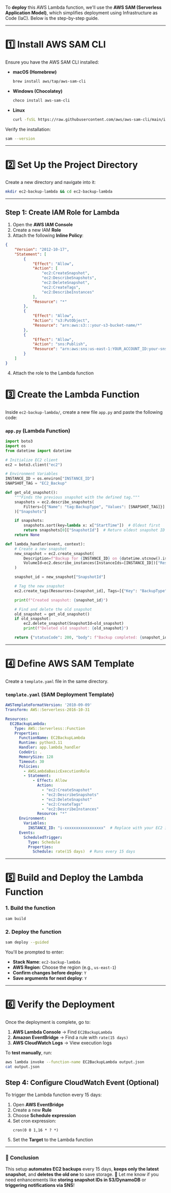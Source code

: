 To **deploy** this AWS Lambda function, we'll use the **AWS SAM (Serverless Application Model)**, which simplifies deployment using Infrastructure as Code (IaC). Below is the step-by-step guide.

---

# **1️⃣ Install AWS SAM CLI**
Ensure you have the AWS SAM CLI installed:

- **macOS (Homebrew)**  
  ```sh
  brew install aws/tap/aws-sam-cli
  ```

- **Windows (Chocolatey)**  
  ```sh
  choco install aws-sam-cli
  ```

- **Linux**  
  ```sh
  curl -fsSL https://raw.githubusercontent.com/aws/aws-sam-cli/main/install/install.sh | sh
  ```

Verify the installation:  
```sh
sam --version
```

---

# **2️⃣ Set Up the Project Directory**
Create a new directory and navigate into it:

```sh
mkdir ec2-backup-lambda && cd ec2-backup-lambda
```

---

## Step 1: Create IAM Role for Lambda
1. Open the **AWS IAM Console**
2. Create a new IAM **Role**
3. Attach the following **Inline Policy**:

```json
{
    "Version": "2012-10-17",
    "Statement": [
        {
            "Effect": "Allow",
            "Action": [
                "ec2:CreateSnapshot",
                "ec2:DescribeSnapshots",
                "ec2:DeleteSnapshot",
                "ec2:CreateTags",
                "ec2:DescribeInstances"
            ],
            "Resource": "*"
        },
        {
            "Effect": "Allow",
            "Action": "s3:PutObject",
            "Resource": "arn:aws:s3:::your-s3-bucket-name/*"
        },
        {
            "Effect": "Allow",
            "Action": "sns:Publish",
            "Resource": "arn:aws:sns:us-east-1:YOUR_ACCOUNT_ID:your-sns-topic"
        }
    ]
}
```

4. Attach the role to the Lambda function

# **3️⃣ Create the Lambda Function**
Inside `ec2-backup-lambda/`, create a new file `app.py` and paste the following code:

### **`app.py` (Lambda Function)**
```python
import boto3
import os
from datetime import datetime

# Initialize EC2 client
ec2 = boto3.client("ec2")

# Environment Variables
INSTANCE_ID = os.environ["INSTANCE_ID"]
SNAPSHOT_TAG = "EC2_Backup"

def get_old_snapshot():
    """Finds the previous snapshot with the defined tag."""
    snapshots = ec2.describe_snapshots(
        Filters=[{"Name": "tag:BackupType", "Values": [SNAPSHOT_TAG]}]
    )["Snapshots"]

    if snapshots:
        snapshots.sort(key=lambda x: x["StartTime"])  # Oldest first
        return snapshots[0]["SnapshotId"]  # Return oldest snapshot ID
    return None

def lambda_handler(event, context):
    # Create a new snapshot
    new_snapshot = ec2.create_snapshot(
        Description=f"Backup for {INSTANCE_ID} on {datetime.utcnow().isoformat()}",
        VolumeId=ec2.describe_instances(InstanceIds=[INSTANCE_ID])["Reservations"][0]["Instances"][0]["BlockDeviceMappings"][0]["Ebs"]["VolumeId"]
    )

    snapshot_id = new_snapshot["SnapshotId"]

    # Tag the new snapshot
    ec2.create_tags(Resources=[snapshot_id], Tags=[{"Key": "BackupType", "Value": SNAPSHOT_TAG}])

    print(f"Created snapshot: {snapshot_id}")

    # Find and delete the old snapshot
    old_snapshot = get_old_snapshot()
    if old_snapshot:
        ec2.delete_snapshot(SnapshotId=old_snapshot)
        print(f"Deleted old snapshot: {old_snapshot}")

    return {"statusCode": 200, "body": f"Backup completed: {snapshot_id}"}
```

---

# **4️⃣ Define AWS SAM Template**
Create a `template.yaml` file in the same directory.

### **`template.yaml` (SAM Deployment Template)**
```yaml
AWSTemplateFormatVersion: '2010-09-09'
Transform: AWS::Serverless-2016-10-31

Resources:
  EC2BackupLambda:
    Type: AWS::Serverless::Function
    Properties:
      FunctionName: EC2BackupLambda
      Runtime: python3.11
      Handler: app.lambda_handler
      CodeUri: .
      MemorySize: 128
      Timeout: 30
      Policies:
        - AWSLambdaBasicExecutionRole
        - Statement:
            - Effect: Allow
              Action:
                - "ec2:CreateSnapshot"
                - "ec2:DescribeSnapshots"
                - "ec2:DeleteSnapshot"
                - "ec2:CreateTags"
                - "ec2:DescribeInstances"
              Resource: "*"
      Environment:
        Variables:
          INSTANCE_ID: "i-xxxxxxxxxxxxxxxxx"  # Replace with your EC2 instance ID
      Events:
        ScheduledTrigger:
          Type: Schedule
          Properties:
            Schedule: rate(15 days)  # Runs every 15 days
```

---

# **5️⃣ Build and Deploy the Lambda Function**
### **1. Build the function**
```sh
sam build
```

### **2. Deploy the function**
```sh
sam deploy --guided
```
You'll be prompted to enter:
- **Stack Name**: `ec2-backup-lambda`
- **AWS Region**: Choose the region (e.g., `us-east-1`)
- **Confirm changes before deploy**: `Y`
- **Save arguments for next deploy**: `Y`

---

# **6️⃣ Verify the Deployment**
Once the deployment is complete, go to:

1. **AWS Lambda Console** → Find `EC2BackupLambda`
2. **Amazon EventBridge** → Find a rule with `rate(15 days)`
3. **AWS CloudWatch Logs** → View execution logs

To **test manually**, run:
```sh
aws lambda invoke --function-name EC2BackupLambda output.json
cat output.json
```

## Step 4: Configure CloudWatch Event (Optional)
To trigger the Lambda function every 15 days:
1. Open **AWS EventBridge**
2. Create a new **Rule**
3. Choose **Schedule expression**
4. Set cron expression:
   ```
   cron(0 0 1,16 * ? *)
   ```
5. Set the **Target** to the Lambda function

---

### 🎉 **Conclusion**
This setup **automates EC2 backups** every 15 days, **keeps only the latest snapshot**, and **deletes the old one** to save storage. 🚀 Let me know if you need enhancements like **storing snapshot IDs in S3/DynamoDB** or **triggering notifications via SNS**!
